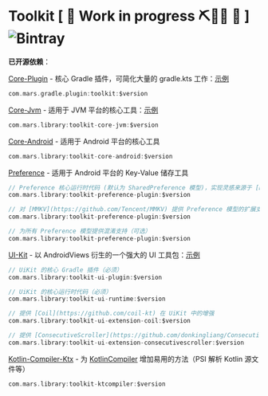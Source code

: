 # Toolkit [ 🚧 Work in progress ⛏👷🔧️ 🚧 ]  ![Bintray](https://img.shields.io/bintray/v/oh-rin/Mars/gradle-toolkit?color=B87CEF)


**已开源依赖**：

[Core-Plugin](https://github.com/MarsPlanning/toolkit/tree/master/core/plugin) - 核心 Gradle 插件，可简化大量的 gradle.kts 工作：[示例](https://github.com/MarsPlanning/toolkit/blob/master/settings.gradle.kts#L36)
```kotlin
com.mars.gradle.plugin:toolkit:$version
```

[Core-Jvm](https://github.com/MarsPlanning/toolkit/tree/master/core/jvm) - 适用于 JVM 平台的核心工具：[示例](https://github.com/MarsPlanning/toolkit/tree/master/core/jvm/test)
```kotlin
com.mars.library:toolkit-core-jvm:$version
```

[Core-Android](https://github.com/MarsPlanning/toolkit/tree/master/core/android) - 适用于 Android 平台的核心工具
```kotlin
com.mars.library:toolkit-core-android:$version
```

[Preference](https://github.com/MarsPlanning/toolkit/tree/master/preference) - 适用于 Android 平台的 Key-Value 储存工具
```kotlin
// Preference 核心运行时代码 (默认为 SharedPreference 模型)，实现灵感来源于 [KotPref](https://github.com/chibatching/Kotpref)（必须）
com.mars.library:toolkit-preference-plugin:$version

// 对 [MMKV](https://github.com/Tencent/MMKV) 提供 Preference 模型的扩展支持 -> [MmkvModel](https://github.com/MarsPlanning/toolkit/blob/master/preference/runtime/mmkv/native/sources/com/mars/preference/mmkv/MmkvModel.kt)
com.mars.library:toolkit-preference-plugin:$version

// 为所有 Preference 模型提供混淆支持（可选）
com.mars.library:toolkit-preference-plugin:$version
```

[UI-Kit](https://github.com/MarsPlanning/toolkit/tree/master/ui) - 以 AndroidViews 衍生的一个强大的 UI 工具包：[示例](https://github.com/MarsPlanning/toolkit/tree/master/ui/samples)
```kotlin
// UiKit 的核心 Gradle 插件（必须）
com.mars.library:toolkit-ui-plugin:$version

// UiKit 的核心运行时代码（必须）
com.mars.library:toolkit-ui-runtime:$version

// 提供 [Coil](https://github.com/coil-kt) 在 UiKit 中的增强
com.mars.library:toolkit-ui-extension-coil:$version

// 提供 [ConsecutiveScroller](https://github.com/donkingliang/ConsecutiveScroller) 在 UiKit 中的增强
com.mars.library:toolkit-ui-extension-consecutivescroller:$version
```

[Kotlin-Compiler-Ktx](https://github.com/MarsPlanning/toolkit/tree/master/kotlin-compiler) - 为 [KotlinCompiler](https://github.com/JetBrains/kotlin/tree/master/compiler) 增加易用的方法（PSI 解析 Kotlin 源文件等）
```kotlin
com.mars.library:toolkit-ktcompiler:$version
```

